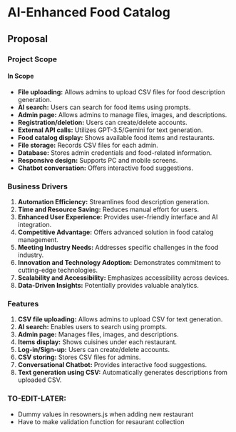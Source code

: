# AI-Enhanced Food Catalog

## Proposal

### Project Scope

#### In Scope

- **File uploading:** Allows admins to upload CSV files for food description generation.
- **AI search:** Users can search for food items using prompts.
- **Admin page:** Allows admins to manage files, images, and descriptions.
- **Registration/deletion:** Users can create/delete accounts.
- **External API calls:** Utilizes GPT-3.5/Gemini for text generation.
- **Food catalog display:** Shows available food items and restaurants.
- **File storage:** Records CSV files for each admin.
- **Database:** Stores admin credentials and food-related information.
- **Responsive design:** Supports PC and mobile screens.
- **Chatbot conversation:** Offers interactive food suggestions.

### Business Drivers

1. **Automation Efficiency:** Streamlines food description generation.
2. **Time and Resource Saving:** Reduces manual effort for users.
3. **Enhanced User Experience:** Provides user-friendly interface and AI integration.
4. **Competitive Advantage:** Offers advanced solution in food catalog management.
5. **Meeting Industry Needs:** Addresses specific challenges in the food industry.
6. **Innovation and Technology Adoption:** Demonstrates commitment to cutting-edge technologies.
7. **Scalability and Accessibility:** Emphasizes accessibility across devices.
8. **Data-Driven Insights:** Potentially provides valuable analytics.

### Features

1. **CSV file uploading:** Allows admins to upload CSV for text generation.
2. **AI search:** Enables users to search using prompts.
3. **Admin page:** Manages files, images, and descriptions.
4. **Items display:** Shows cuisines under each restaurant.
5. **Log-in/Sign-up:** Users can create/delete accounts.
6. **CSV storing:** Stores CSV files for admins.
7. **Conversational Chatbot:** Provides interactive food suggestions.
8. **Text generation using CSV:** Automatically generates descriptions from uploaded CSV.


### TO-EDIT-LATER:
- Dummy values in resowners.js when adding new restaurant
- Have to make validation function for resaurant collection